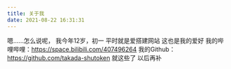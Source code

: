 ```yaml
---
title: 关于我
date: 2021-08-22 16:31:31
---
```

嗯......怎么说呢，
我今年12岁，初一
平时就是爱搭建网站
这也是我的爱好
我的哔哩哔哩：https://space.bilibili.com/407496264
我的Github：https://github.com/takada-shutoken
就这些了
以后再补

